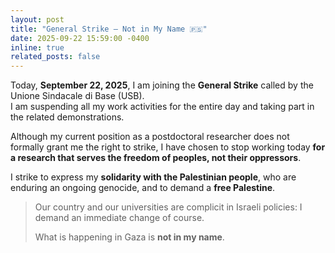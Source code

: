 ```yaml
---
layout: post
title: "General Strike — Not in My Name 🇵🇸"
date: 2025-09-22 15:59:00 -0400
inline: true
related_posts: false
---
```


Today, **September 22, 2025**, I am joining the **General Strike** called by the Unione Sindacale di Base (USB).  
I am suspending all my work activities for the entire day and taking part in the related demonstrations.

Although my current position as a postdoctoral researcher does not formally grant me the right to strike, I have chosen to stop working today **for a research that serves the freedom of peoples, not their oppressors**.

I strike to express my **solidarity with the Palestinian people**, who are enduring an ongoing genocide, and to demand a **free Palestine**.

> Our country and our universities are complicit in Israeli policies: I demand an immediate change of course.
>
> What is happening in Gaza is **not in my name**.

